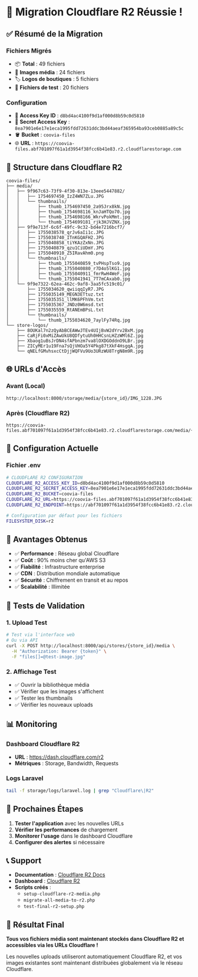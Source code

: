 # 🎉 Migration Cloudflare R2 Réussie !

## ✅ **Résumé de la Migration**

### **Fichiers Migrés**
- 📦 **Total** : 49 fichiers
- 📸 **Images média** : 24 fichiers
- 🏷️ **Logos de boutiques** : 5 fichiers
- 🧪 **Fichiers de test** : 20 fichiers

### **Configuration**
- 🔑 **Access Key ID** : `d8bd4ac4100f9d1af000d8b59c0d5810`
- 🔐 **Secret Access Key** : `8ea7901e6e17e1eca1995fdd72631ddc3bd44aeaf365954ba93ceb0885a89c5c`
- 🪣 **Bucket** : `coovia-files`
- 🌐 **URL** : `https://coovia-files.abf701097f61a1d3954f38fcc6b41e83.r2.cloudflarestorage.com`

## 📁 **Structure dans Cloudflare R2**

```
coovia-files/
├── media/
│   ├── 9f967c63-73f9-4f30-813e-13eee5447882/
│   │   ├── 1754697450_IzZ4WN7ZLu.JPG
│   │   └── thumbnails/
│   │       ├── thumb_1754697450_2a95Jrx8kN.jpg
│   │       ├── thumb_1754698116_knJaHTQo70.jpg
│   │       ├── thumb_1754698166_WkrvPokMmt.jpg
│   │       └── thumb_1754699181_rjk3HJVZNX.jpg
│   ├── 9f9e713f-6c6f-49fc-9c32-bd4e7216bcf7/
│   │   ├── 1755038578_qrJv6aIi1c.JPG
│   │   ├── 1755038740_ITnKGQAFH2.JPG
│   │   ├── 1755040858_tiYKAzZxNn.JPG
│   │   ├── 1755040879_qzu1CiUDmY.JPG
│   │   ├── 1755040910_Z5IRavAhm0.png
│   │   └── thumbnails/
│   │       ├── thumb_1755040859_tvPHspTso9.jpg
│   │       ├── thumb_1755040880_r7D4o5lKG1.jpg
│   │       ├── thumb_1755040911_fmrRwH4WeF.jpg
│   │       └── thumb_1755041941_7T7mCAxab0.jpg
│   └── 9f9e7322-62ea-462c-9af8-3aa5fc519c01/
│       ├── 1755034620_qwiiqqIyR7.JPG
│       ├── 1755035149_MEGN3ETtuz.txt
│       ├── 1755035351_llMK6PFhVm.txt
│       ├── 1755035367_JNDz0W6msd.txt
│       ├── 1755035559_RtANEmBPsL.txt
│       └── thumbnails/
│           └── thumb_1755034620_7aylFy74Rq.jpg
└── store-logos/
    ├── 8OUKal7n2zQyAbBCEAWwJTEv4UIjBvW2dYrv2BxM.jpg
    ├── CaRjFi0xMiZAwUkU8QDfytuUh0HHCsnLHZzWMl6Z.jpg
    ├── Xbaog1uBsJrDN4sfAPbnzm7va8lOXDGOddnO9LBr.jpg
    ├── ZICyMEr1u19Fna7sQjVHOa5Y4Pkg87tXkF4HsgqA.jpg
    └── qNELfGMvhsxcCtDjjWQFVu9Uo3URzWU8TrgN8m9R.jpg
```

## 🌐 **URLs d'Accès**

### **Avant (Local)**
```
http://localhost:8000/storage/media/{store_id}/IMG_1228.JPG
```

### **Après (Cloudflare R2)**
```
https://coovia-files.abf701097f61a1d3954f38fcc6b41e83.r2.cloudflarestorage.com/media/{store_id}/IMG_1228.JPG
```

## 🔧 **Configuration Actuelle**

### **Fichier .env**
```bash
# CLOUDFLARE R2 CONFIGURATION
CLOUDFLARE_R2_ACCESS_KEY_ID=d8bd4ac4100f9d1af000d8b59c0d5810
CLOUDFLARE_R2_SECRET_ACCESS_KEY=8ea7901e6e17e1eca1995fdd72631ddc3bd44aeaf365954ba93ceb0885a89c5c
CLOUDFLARE_R2_BUCKET=coovia-files
CLOUDFLARE_R2_URL=https://coovia-files.abf701097f61a1d3954f38fcc6b41e83.r2.cloudflarestorage.com
CLOUDFLARE_R2_ENDPOINT=https://abf701097f61a1d3954f38fcc6b41e83.r2.cloudflarestorage.com

# Configuration par défaut pour les fichiers
FILESYSTEM_DISK=r2
```

## 🎯 **Avantages Obtenus**

- ✅ **Performance** : Réseau global Cloudflare
- ✅ **Coût** : 90% moins cher qu'AWS S3
- ✅ **Fiabilité** : Infrastructure enterprise
- ✅ **CDN** : Distribution mondiale automatique
- ✅ **Sécurité** : Chiffrement en transit et au repos
- ✅ **Scalabilité** : Illimitée

## 🧪 **Tests de Validation**

### **1. Upload Test**
```bash
# Test via l'interface web
# Ou via API
curl -X POST http://localhost:8000/api/stores/{store_id}/media \
  -H "Authorization: Bearer {token}" \
  -F "files[]=@test-image.jpg"
```

### **2. Affichage Test**
- ✅ Ouvrir la bibliothèque média
- ✅ Vérifier que les images s'affichent
- ✅ Tester les thumbnails
- ✅ Vérifier les nouveaux uploads

## 📊 **Monitoring**

### **Dashboard Cloudflare R2**
- **URL** : https://dash.cloudflare.com/r2
- **Métriques** : Storage, Bandwidth, Requests

### **Logs Laravel**
```bash
tail -f storage/logs/laravel.log | grep "Cloudflare\|R2"
```

## 🚀 **Prochaines Étapes**

1. **Tester l'application** avec les nouvelles URLs
2. **Vérifier les performances** de chargement
3. **Monitorer l'usage** dans le dashboard Cloudflare
4. **Configurer des alertes** si nécessaire

## 📞 **Support**

- **Documentation** : [Cloudflare R2 Docs](https://developers.cloudflare.com/r2/)
- **Dashboard** : [Cloudflare R2](https://dash.cloudflare.com/r2)
- **Scripts créés** :
  - `setup-cloudflare-r2-media.php`
  - `migrate-all-media-to-r2.php`
  - `test-final-r2-setup.php`

## 🎉 **Résultat Final**

**Tous vos fichiers média sont maintenant stockés dans Cloudflare R2 et accessibles via les URLs Cloudflare !**

Les nouvelles uploads utiliseront automatiquement Cloudflare R2, et vos images existantes sont maintenant distribuées globalement via le réseau Cloudflare.
